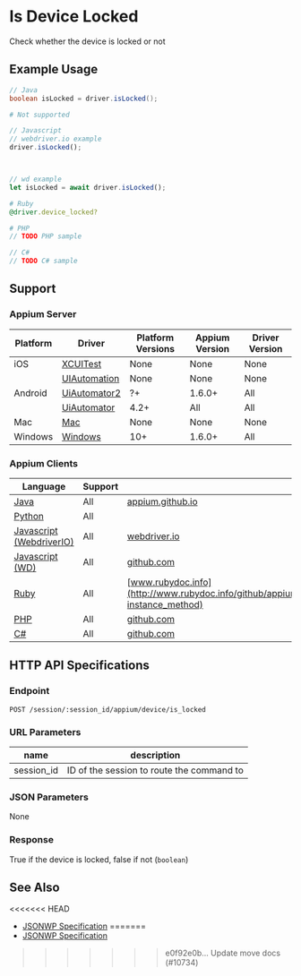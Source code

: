 # Is Device Locked

Check whether the device is locked or not
## Example Usage

```java
// Java
boolean isLocked = driver.isLocked();

```

```python
# Not supported
```

```javascript
// Javascript
// webdriver.io example
driver.isLocked();



// wd example
let isLocked = await driver.isLocked();

```

```ruby
# Ruby
@driver.device_locked?

```

```php
# PHP
// TODO PHP sample

```

```csharp
// C#
// TODO C# sample

```



## Support

### Appium Server

|Platform|Driver|Platform Versions|Appium Version|Driver Version|
|--------|----------------|------|--------------|--------------|
| iOS | [XCUITest](/docs/en/drivers/ios-xcuitest.md) | None | None | None |
|  | [UIAutomation](/docs/en/drivers/ios-uiautomation.md) | None | None | None |
| Android | [UiAutomator2](/docs/en/drivers/android-uiautomator2.md) | ?+ | 1.6.0+ | All |
|  | [UiAutomator](/docs/en/drivers/android-uiautomator.md) | 4.2+ | All | All |
| Mac | [Mac](/docs/en/drivers/mac.md) | None | None | None |
| Windows | [Windows](/docs/en/drivers/windows.md) | 10+ | 1.6.0+ | All |

### Appium Clients

|Language|Support|Documentation|
|--------|-------|-------------|
|[Java](https://github.com/appium/java-client/releases/latest)| All |  [appium.github.io](http://appium.github.io/java-client/io/appium/java_client/android/LocksAndroidDevice.html#isLocked--)  |
|[Python](https://github.com/appium/python-client/releases/latest)| All |  |
|[Javascript (WebdriverIO)](http://webdriver.io/index.html)| All |  [webdriver.io](http://webdriver.io/api/mobile/isLocked.html)  |
|[Javascript (WD)](https://github.com/admc/wd/releases/latest)| All |  [github.com](https://github.com/admc/wd/blob/master/lib/commands.js#L2407)  |
|[Ruby](https://github.com/appium/ruby_lib/releases/latest)| All |  [www.rubydoc.info](http://www.rubydoc.info/github/appium/ruby_lib_core/Appium/Core/Device#device_locked%3F-instance_method)  |
|[PHP](https://github.com/appium/php-client/releases/latest)| All |  [github.com](https://github.com/appium/php-client/)  |
|[C#](https://github.com/appium/appium-dotnet-driver/releases/latest)| All |  [github.com](https://github.com/appium/appium-dotnet-driver/)  |

## HTTP API Specifications

### Endpoint

`POST /session/:session_id/appium/device/is_locked`

### URL Parameters

|name|description|
|----|-----------|
|session_id|ID of the session to route the command to|

### JSON Parameters

None

### Response

True if the device is locked, false if not (`boolean`)

## See Also

<<<<<<< HEAD
* [JSONWP Specification](https://github.com/appium/appium-base-driver/blob/master/lib/protocol/routes.js#L342)
=======
* [JSONWP Specification](https://github.com/appium/appium-base-driver/blob/master/lib/protocol/routes.js#L313)
>>>>>>> e0f92e0b... Update move docs (#10734)
